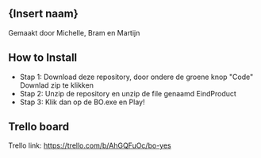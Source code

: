 ## {Insert naam} 
Gemaakt door Michelle, Bram en Martijn 

## How to Install
* Stap 1: Download deze repository, door ondere de groene knop "Code" Downlad zip te klikken 
* Stap 2: Unzip de repository en unzip de file genaamd EindProduct
* Stap 3: Klik dan op de BO.exe en Play!


## Trello board
Trello link: https://trello.com/b/AhGQFuOc/bo-yes 

